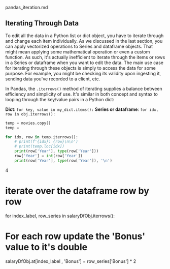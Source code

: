 pandas_iteration.md

## Iterating Through Data

To edit all the data in a Python list or dict object, you have to iterate through and change each item individually. As we discussed in the last section, you can apply vectorized operations to Series and dataframe objects. That might mean applying some mathematical operation or even a custom function. As such, it's actually inefficient to iterate through the items or rows in a Series or dataframe when you want to edit the data. The main use case for iterating through these objects is simply to access the data for some purpose. For example, you might be checking its validity upon ingesting it, sending data you've recorded to a client, etc.

In Pandas, the `.iterrows()` method of iterating supplies a balance between efficiency and simplicity of use. It's similar in both concept and syntax to looping through the key/value pairs in a Python dict:

**Dict**: `for key, value in my_dict.items():`
**Series or dataframe**: `for idx, row in obj.iterrows():`


```python
temp = movies.copy()
temp = 

for idx, row in temp.iterrows():
    # print(f'{idx}: {row}\n\n')
    # print(temp.loc[idx])
    print(row['Year'], type(row['Year']))
    row['Year'] = int(row['Year'])
    print(row['Year'], type(row['Year']), '\n')
```


4
# iterate over the dataframe row by row
for index_label, row_series in salaryDfObj.iterrows():
   # For each row update the 'Bonus' value to it's double
   salaryDfObj.at[index_label , 'Bonus'] = row_series['Bonus'] * 2
